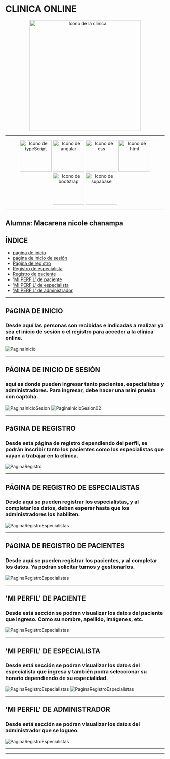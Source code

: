 # CLINICA ONLINE
<p align="center">
    <img src="https://i.postimg.cc/59z68LyS/55-sin-t-tulo-1.png" width="350" height="350" alt="Icono de la clínica">
</p>

---

<p align="center">
    <img src="./src/assets/typeScript_icono.png" width="100" height="100" alt="Icono de typeScript">
    <img src="./src/assets/angular_icono.png" width="100" height="auto" alt="Icono de angular">
    <img src="./src/assets/css_icono.png" width="100" height="auto" alt="Icono de css">
    <img src="./src/assets/html_icono.png" width="100" height="auto" alt="Icono de html">
    <img src="./src/assets/bootstrap_icono.png" width="100" height="auto" alt="Icono de bootstrap">
    <img src="./src/assets/supabase_icono.png" width="100" height="auto" alt="Icono de supabase">
</p>

---

## Alumna: Macarena nicole chanampa 

## ÍNDICE
* [página de inicio](#paginaInicio)
* [página de inicio de sesión](#paginaInicioSesion)
* [Página de registro](#paginaRegistro)
* [Registro de especialista](#registroEspecialistas)
* [Registro de paciente](#registroPacientes)
* ['MI PERFIL' de paciente](#perfilPaciente)
* ['MI PERFIL' de especialista](#perfilEspecialista)
* ['MI PERFIL' de administrador](#perfilAdministrador)

---

## PáGINA DE INICIO

### Desde aquí las personas son recibidas e indicadas a realizar ya sea el inicio de sesión o el registro para acceder a la clínica online.
<a name="paginaInicio"></a>
![PaginaInicio](./src/assets/pagina_de_inicio.png)

---

## PÁGINA DE INICIO DE SESIÓN

### aquí es donde pueden ingresar tanto pacientes, especialistas y administradores. Para ingresar, debe hacer una mini prueba con captcha.
<a name="paginaInicioSesion"></a>
![PaginaInicioSesion](./src/assets/pagina_inicio_de_sesion.png)
![PaginaInicioSesion02](./src/assets/pagina_inicio_de_sesion_02.png)

---

## PáGINA DE REGISTRO

### Desde esta página de registro dependiendo del perfil, se podrán inscribir tanto los pacientes como los especialistas que vayan a trabajar en la clínica.
<a name="paginaRegistro"></a>
![PaginaRegistro](./src/assets/pagina_de_registro.png)

---

## PÁGINA DE REGISTRO DE ESPECIALISTAS

### Desde aquí se pueden registrar los especialistas, y al completar los datos, deben esperar hasta que los administradores los habiliten.
<a name="paginaRegistroEspecialistas"></a>
![PaginaRegistroEspecialistas](./src/assets/registro_especialista.png)

---

## PáGINA DE REGISTRO DE PACIENTES

### Desde aquí se pueden registrar los pacientes, y al completar los datos. Ya podrán solicitar turnos y gestionarlos.
<a name="paginaRegistroPacientes"></a>
![PaginaRegistroEspecialistas](./src/assets/registro_paciente.png)

---

## 'MI PERFIL' DE PACIENTE

### Desde está sección se podran visualizar los datos del paciente que ingreso. Como su nombre, apellido, imágenes, etc.
<a name="perfilPaciente"></a>
![PaginaRegistroEspecialistas](./src/assets/perfil_paciente.png)

---

## 'MI PERFIL' DE ESPECIALISTA

### Desde está sección se podran visualizar los datos del especialista que ingresa y también podra seleccionar su horario dependiendo de su especialidad.
<a name="perfilEspecialista"></a>
![PaginaRegistroEspecialistas](./src/assets/perfil_especialista.png)
![PaginaRegistroEspecialistas](./src/assets/perfil_especialista_02.png)

---

## 'MI PERFIL' DE ADMINISTRADOR

### Desde está sección se podran visualizar los datos del administrador que se logueo.
<a name="perfilAdministrador"></a>
![PaginaRegistroEspecialistas](./src/assets/perfil_administrador.png)

---



---

